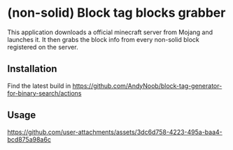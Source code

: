 # (non-solid) Block tag blocks grabber
This application downloads a official minecraft server from Mojang and launches it. It then grabs the block info from every non-solid block registered on the server. 
## Installation
Find the latest build in https://github.com/AndyNoob/block-tag-generator-for-binary-search/actions
## Usage

https://github.com/user-attachments/assets/3dc6d758-4223-495a-baa4-bcd875a98a6c
